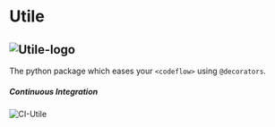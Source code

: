 # Utile
![Utile-logo](https://github.com/j0fiN/Server_Utility/blob/master/docs/Utile_logo1.png)  
---
The python package which eases your ```<codeflow>``` using `@decorators`.

##### Continuous Integration
![CI-Utile](https://github.com/j0fiN/Server_Utility/workflows/CI-Utile/badge.svg)

